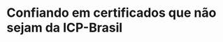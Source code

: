 # Confiando em certificados que não sejam da ICP-Brasil

<!-- link to version in English -->
<div data-alt-locales="en-us"></div>